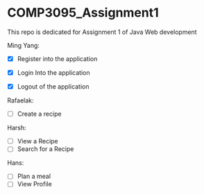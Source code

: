 # COMP3095_Assignment1

This repo is dedicated for Assignment 1 of Java Web development

Ming Yang:
- [x] Register into the application
- [x] Login Into the application
- [x] Logout of the application


Rafaelak:
- [ ] Create a recipe

Harsh:
- [ ] View a Recipe
- [ ] Search for a Recipe

Hans:
- [ ] Plan a meal
- [ ] View Profile
